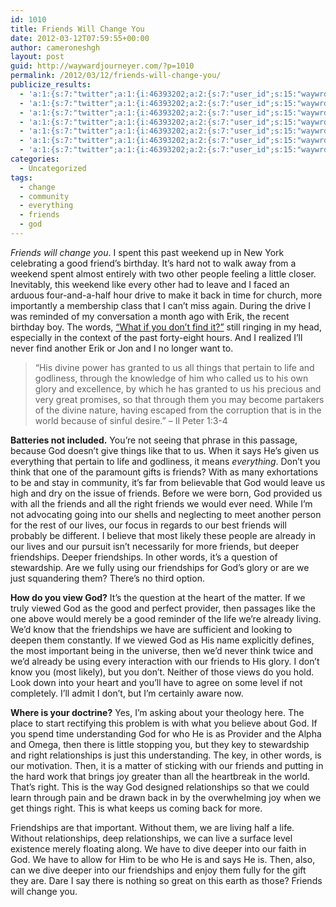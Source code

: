 ```yaml
---
id: 1010
title: Friends Will Change You
date: 2012-03-12T07:59:55+00:00
author: cameroneshgh
layout: post
guid: http://waywardjourneyer.com/?p=1010
permalink: /2012/03/12/friends-will-change-you/
publicize_results:
  - 'a:1:{s:7:"twitter";a:1:{i:46393202;a:2:{s:7:"user_id";s:15:"waywrdjourneyer";s:7:"post_id";s:18:"179174884293869569";}}}'
  - 'a:1:{s:7:"twitter";a:1:{i:46393202;a:2:{s:7:"user_id";s:15:"waywrdjourneyer";s:7:"post_id";s:18:"179174884293869569";}}}'
  - 'a:1:{s:7:"twitter";a:1:{i:46393202;a:2:{s:7:"user_id";s:15:"waywrdjourneyer";s:7:"post_id";s:18:"179174884293869569";}}}'
  - 'a:1:{s:7:"twitter";a:1:{i:46393202;a:2:{s:7:"user_id";s:15:"waywrdjourneyer";s:7:"post_id";s:18:"179174884293869569";}}}'
  - 'a:1:{s:7:"twitter";a:1:{i:46393202;a:2:{s:7:"user_id";s:15:"waywrdjourneyer";s:7:"post_id";s:18:"179174884293869569";}}}'
  - 'a:1:{s:7:"twitter";a:1:{i:46393202;a:2:{s:7:"user_id";s:15:"waywrdjourneyer";s:7:"post_id";s:18:"179174884293869569";}}}'
  - 'a:1:{s:7:"twitter";a:1:{i:46393202;a:2:{s:7:"user_id";s:15:"waywrdjourneyer";s:7:"post_id";s:18:"179174884293869569";}}}'
categories:
  - Uncategorized
tags:
  - change
  - community
  - everything
  - friends
  - god
---
```

_Friends will change you_. I spent this past weekend up in New York celebrating a good friend&#8217;s birthday. It&#8217;s hard not to walk away from a weekend spent almost entirely with two other people feeling a little closer. Inevitably, this weekend like every other had to leave and I faced an arduous four-and-a-half hour drive to make it back in time for church, more importantly a membership class that I can&#8217;t miss again. During the drive I was reminded of my conversation a month ago with Erik, the recent birthday boy. The words, [&#8220;What if you don&#8217;t find it?&#8221;](http://waywardjourneyer.com/2012/02/13/what-if-you-dont-find-it/ "What If You Don’t Find It?") still ringing in my head, especially in the context of the past forty-eight hours. And I realized I&#8217;ll never find another Erik or Jon and I no longer want to.

> &#8220;His divine power has granted to us all things that pertain to life and godliness, through the knowledge of him who called us to his own glory and excellence, by which he has granted to us his precious and very great promises, so that through them you may become partakers of the divine nature, having escaped from the corruption that is in the world because of sinful desire.&#8221; &#8211; II Peter 1:3-4

**Batteries not included.** You&#8217;re not seeing that phrase in this passage, because God doesn&#8217;t give things like that to us. When it says He&#8217;s given us everything that pertain to life and godliness, it means _everything_. Don&#8217;t you think that one of the paramount gifts is friends? With as many exhortations to be and stay in community, it&#8217;s far from believable that God would leave us high and dry on the issue of friends. Before we were born, God provided us with all the friends and all the right friends we would ever need. While I&#8217;m not advocating going into our shells and neglecting to meet another person for the rest of our lives, our focus in regards to our best friends will probably be different. I believe that most likely these people are already in our lives and our pursuit isn&#8217;t necessarily for more friends, but deeper friendships. Deeper friendships. In other words, it&#8217;s a question of stewardship. Are we fully using our friendships for God&#8217;s glory or are we just squandering them? There&#8217;s no third option.

**How do you view God?** It&#8217;s the question at the heart of the matter. If we truly viewed God as the good and perfect provider, then passages like the one above would merely be a good reminder of the life we&#8217;re already living. We&#8217;d know that the friendships we have are sufficient and looking to deepen them constantly. If we viewed God as His name explicitly defines, the most important being in the universe, then we&#8217;d never think twice and we&#8217;d already be using every interaction with our friends to His glory. I don&#8217;t know you (most likely), but you don&#8217;t. Neither of those views do you hold. Look down into your heart and you&#8217;ll have to agree on some level if not completely. I&#8217;ll admit I don&#8217;t, but I&#8217;m certainly aware now.

**Where is your doctrine?** Yes, I&#8217;m asking about your theology here. The place to start rectifying this problem is with what you believe about God. If you spend time understanding God for who He is as Provider and the Alpha and Omega, then there is little stopping you, but they key to stewardship and right relationships is just this understanding. The key, in other words, is our motivation. Then, it is a matter of sticking with our friends and putting in the hard work that brings joy greater than all the heartbreak in the world. That&#8217;s right. This is the way God designed relationships so that we could learn through pain and be drawn back in by the overwhelming joy when we get things right. This is what keeps us coming back for more.

Friendships are that important. Without them, we are living half a life. Without relationships, deep relationships, we can live a surface level existence merely floating along. We have to dive deeper into our faith in God. We have to allow for Him to be who He is and says He is. Then, also, can we dive deeper into our friendships and enjoy them fully for the gift they are. Dare I say there is nothing so great on this earth as those? Friends will change you.